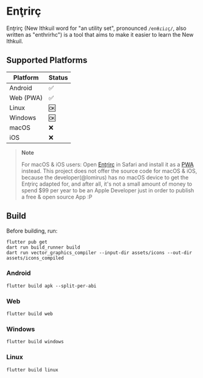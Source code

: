 # Enţrirç

Enţrirç (New Ithkuil word for "an utility set", pronounced `/enθɾiɾç/`, also written as
"enthrirhc") is a tool that aims to make it easier to learn the New Ithkuil.

## Supported Platforms

| Platform | Status |
| -------- | ------ |
| Android  | ✅     |
| Web (PWA) | ✅     |
| Linux    | 🆗     |
| Windows  | 🆗     |
| macOS    | ❌     |
| iOS      | ❌     |

> **Note**
>
> For macOS & iOS users: Open [Enţrirç](https://yuorb.github.io/enthrirhc/) in Safari and install it as a [PWA](https://en.wikipedia.org/wiki/Progressive_web_app) instead. This project does not offer the source code for macOS & iOS, because the developer(@lomirus) has no macOS device to get the Enţrirç adapted for, and after all, it's not a small amount of money to spend $99 per year to be an Apple Developer just in order to publish a free & open source App :P

## Build

Before building, run:

```command
flutter pub get
dart run build_runner build
dart run vector_graphics_compiler --input-dir assets/icons --out-dir assets/icons_compiled
```

### Android

```command
flutter build apk --split-per-abi
```

### Web

```command
flutter build web
```

### Windows

```command
flutter build windows
```

### Linux

```command
flutter build linux
```
